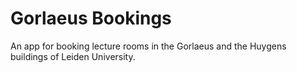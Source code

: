 # Gorlaeus Bookings

An app for booking lecture rooms in the Gorlaeus and the Huygens buildings of Leiden University.
